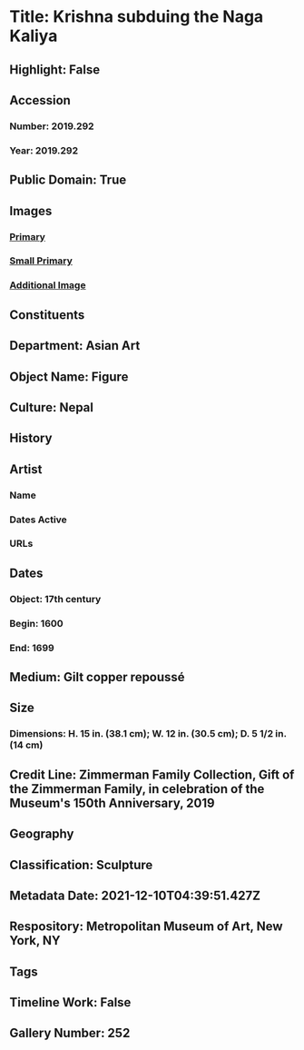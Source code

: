 # Title: Krishna subduing the Naga Kaliya
## Highlight: False
## Accession
### Number: 2019.292
### Year: 2019.292
## Public Domain: True
## Images
### [Primary](https://images.metmuseum.org/CRDImages/as/original/DP-18789-001.jpg)
### [Small Primary](https://images.metmuseum.org/CRDImages/as/web-large/DP-18789-001.jpg)
### [Additional Image](https://images.metmuseum.org/CRDImages/as/original/DP-18789-002.jpg)
## Constituents
## Department: Asian Art
## Object Name: Figure
## Culture: Nepal
## History
## Artist
### Name
### Dates Active
### URLs
## Dates
### Object: 17th century
### Begin: 1600
### End: 1699
## Medium: Gilt copper repoussé
## Size
### Dimensions: H. 15 in. (38.1 cm); W. 12 in. (30.5 cm); D. 5 1/2 in. (14 cm)
## Credit Line: Zimmerman Family Collection, Gift of the Zimmerman Family, in celebration of the Museum's 150th Anniversary, 2019
## Geography
## Classification: Sculpture
## Metadata Date: 2021-12-10T04:39:51.427Z
## Respository: Metropolitan Museum of Art, New York, NY
## Tags
## Timeline Work: False
## Gallery Number: 252